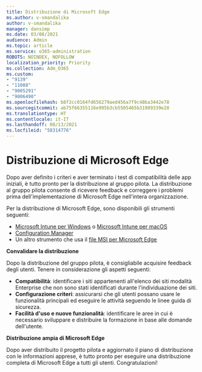 ```yaml
---
title: Distribuzione di Microsoft Edge
ms.author: v-smandalika
author: v-smandalika
manager: dansimp
ms.date: 03/08/2021
audience: Admin
ms.topic: article
ms.service: o365-administration
ROBOTS: NOINDEX, NOFOLLOW
localization_priority: Priority
ms.collection: Adm_O365
ms.custom:
- "9139"
- "11088"
- "9005291"
- "9006490"
ms.openlocfilehash: b8f2cc0164fd656279aed456a7f9c48ba3442e78
ms.sourcegitcommit: ab75f66355116e995b3cb5505465b31989339e28
ms.translationtype: HT
ms.contentlocale: it-IT
ms.lasthandoff: 08/13/2021
ms.locfileid: "58314776"
---
```

# <a name="deploy-microsoft-edge"></a>Distribuzione di Microsoft Edge

Dopo aver definito i criteri e aver terminato i test di compatibilità delle app iniziali, è tutto pronto per la distribuzione al gruppo pilota. La distribuzione al gruppo pilota consente di ricevere feedback e correggere i problemi prima dell'implementazione di Microsoft Edge nell'intera organizzazione.

Per la distribuzione di Microsoft Edge, sono disponibili gli strumenti seguenti:

- [Microsoft Intune per Windows](https://docs.microsoft.com/mem/intune/apps/apps-windows-edge) o [Microsoft Intune per macOS](https://docs.microsoft.com/mem/intune/apps/apps-edge-macos)
- [Configuration Manager](https://docs.microsoft.com/DeployEdge/deploy-edge-with-configuration-manager)
- Un altro strumento che usa il [file MSI per Microsoft Edge](https://www.microsoft.com/edge/business/download)

**Convalidare la distribuzione**

Dopo la distribuzione del gruppo pilota, è consigliabile acquisire feedback degli utenti. Tenere in considerazione gli aspetti seguenti:
- **Compatibilità**: identificare i siti appartenenti all'elenco dei siti modalità Enterprise che non sono stati identificati durante l'individuazione dei siti.
- **Configurazione criteri**: assicurarsi che gli utenti possano usare le funzionalità principali ed eseguire le attività seguendo le linee guida di sicurezza.
- **Facilità d'uso e nuove funzionalità**: identificare le aree in cui è necessario sviluppare e distribuire la formazione in base alle domande dell'utente.

**Distribuzione ampia di Microsoft Edge**

Dopo aver distribuito il progetto pilota e aggiornato il piano di distribuzione con le informazioni apprese, è tutto pronto per eseguire una distribuzione completa di Microsoft Edge a tutti gli utenti. Congratulazioni!

